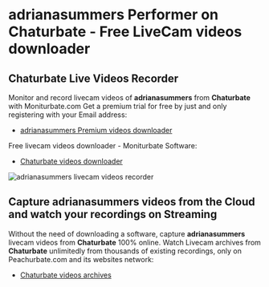 # adrianasummers Performer on Chaturbate - Free LiveCam videos downloader

## Chaturbate Live Videos Recorder

Monitor and record livecam videos of **adrianasummers** from **Chaturbate** with Moniturbate.com
Get a premium trial for free by just and only registering with your Email address:
* [adrianasummers Premium videos downloader](https://moniturbate.com/request-demo-licence-key.html)

Free livecam videos downloader - Moniturbate Software:
* [Chaturbate videos downloader](https://moniturbate.com/moniturbate-download-software.html)

![adrianasummers livecam videos recorder](https://peachurnet.com/templates/moniturbate-software.png)


## Capture adrianasummers videos from the Cloud and watch your recordings on Streaming

Without the need of downloading a software, capture **adrianasummers** livecam videos from **Chaturbate** 100% online.
Watch Livecam archives from **Chaturbate** unlimitedly from thousands of existing recordings, only on Peachurbate.com and its websites network:
* [Chaturbate videos archives](https://peachurnet.com/)